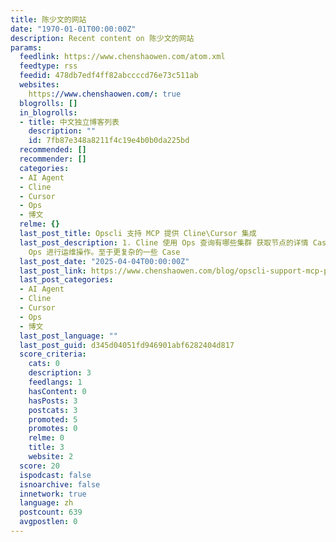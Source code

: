 ```yaml
---
title: 陈少文的网站
date: "1970-01-01T00:00:00Z"
description: Recent content on 陈少文的网站
params:
  feedlink: https://www.chenshaowen.com/atom.xml
  feedtype: rss
  feedid: 478db7edf4ff82abccccd76e73c511ab
  websites:
    https://www.chenshaowen.com/: true
  blogrolls: []
  in_blogrolls:
  - title: 中文独立博客列表
    description: ""
    id: 7fb87e348a8211f4c19e4b0b0da225bd
  recommended: []
  recommender: []
  categories:
  - AI Agent
  - Cline
  - Cursor
  - Ops
  - 博文
  relme: {}
  last_post_title: Opscli 支持 MCP 提供 Cline\Cursor 集成
  last_post_description: 1. Cline 使用 Ops 查询有哪些集群 获取节点的详情 Case 非常简单但数据真实，说明 Cline 已经能够对接
    Ops 进行运维操作。至于更复杂的一些 Case
  last_post_date: "2025-04-04T00:00:00Z"
  last_post_link: https://www.chenshaowen.com/blog/opscli-support-mcp-provide-cline-cursor-integration.html
  last_post_categories:
  - AI Agent
  - Cline
  - Cursor
  - Ops
  - 博文
  last_post_language: ""
  last_post_guid: d345d04051fd946901abf6282404d817
  score_criteria:
    cats: 0
    description: 3
    feedlangs: 1
    hasContent: 0
    hasPosts: 3
    postcats: 3
    promoted: 5
    promotes: 0
    relme: 0
    title: 3
    website: 2
  score: 20
  ispodcast: false
  isnoarchive: false
  innetwork: true
  language: zh
  postcount: 639
  avgpostlen: 0
---
```

